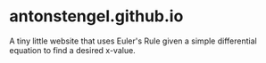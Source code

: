 # antonstengel.github.io

A tiny little website that uses Euler's Rule given a simple differential equation to find a desired x-value.
